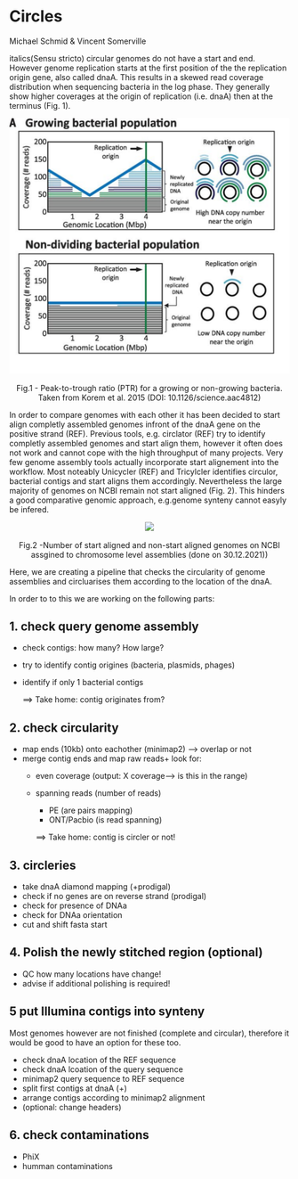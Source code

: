 # Circles
Michael Schmid & Vincent Somerville

italics(Sensu stricto) circular genomes do not have a start and end. However genome replication starts at the first position of the the replication origin gene, also called dnaA. This results in a skewed read coverage distribution when sequencing bacteria in the log phase. They generally show higher coverages at the origin of replication (i.e. dnaA) then at the terminus (Fig. 1).

<p align = "center">
<img src = "07_figures/PTR_figure.png">
</p>
<p align = "center">
Fig.1 - Peak-to-trough ratio (PTR) for a growing or non-growing bacteria. Taken from Korem et al. 2015 (DOI: 10.1126/science.aac4812)
</p>

In order to compare genomes with each other it has been decided to start align completly assembled genomes infront of the dnaA gene on the positive strand (REF). Previous tools, e.g. circlator (REF) try to identify completly assembled genomes and start align them, however it often does not work and cannot cope with the high throughput of many projects. Very few genome assembly tools actually incorporate start alignement into the workflow. Most noteably Unicycler (REF) and Tricylcler identifies circulor, bacterial contigs and start aligns them accordingly. Nevertheless the large majority of genomes on NCBI remain not start aligned (Fig. 2). This hinders a good comparative genomic approach, e.g.genome synteny cannot easyly be infered.


<p align = "center">
<img src = "Plot_chromosome_startAligned_NCBI.png">
</p>
<p align = "center">
Fig.2 -Number of start aligned and non-start aligned genomes on NCBI assgined to chromosome level assemblies (done on 30.12.2021))
</p>


Here, we are creating a pipeline that checks the circularity of genome assemblies and circluarises them according to the location of the dnaA.

In order to to this we are working on the following parts:










## 1. check query genome assembly

- check contigs: how many? How large?
- try to identify contig origines (bacteria, plasmids, phages)
- identify  if only 1 bacterial contigs

  ==> Take home: contig originates from?

## 2. check circularity

- map ends (10kb) onto eachother (minimap2) --> overlap or not
- merge contig ends and map raw reads+ look for:
  - even coverage (output: X coverage--> is this in the range)
  - spanning reads (number of reads)
    - PE (are pairs mapping)
    - ONT/Pacbio (is read spanning)

    ==> Take home: contig is circler or not!

## 3. circleries

  - take dnaA diamond mapping (+prodigal)
  - check if no genes are on reverse strand (prodigal)
  - check for presence of DNAa
  - check for DNAa orientation
  - cut and shift fasta start

## 4. Polish the newly stitched region (optional)

  - QC how many locations have change!
  - advise if additional polishing is required!

## 5 put Illumina contigs into synteny

Most genomes however are not finished (complete and circular), therefore it would be good to have an option for these too.

- check dnaA location of the REF sequence
- check dnaA lcoation of the query sequence
- minimap2 query sequence to REF sequence
- split first contigs at dnaA (+)
- arrange contigs according to minimap2 alignment
- (optional: change headers)

## 6. check contaminations

- PhiX
- humman contaminations
